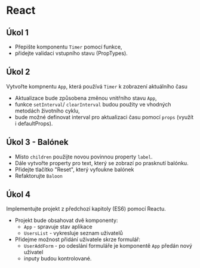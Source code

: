 # React

## Úkol 1

- Přepište komponentu `Timer` pomocí funkce,
- přidejte validaci vstupního stavu (PropTypes).

## Úkol 2

Vytvořte kompnentu `App`, která používá `Timer` k zobrazení aktuálního času

- Aktualizace bude způsobena změnou vnitřního stavu `App`,
- funkce `setInterval`/ `clearInterval` budou použity ve vhodných metodách životního cyklu,
- bude možné definovat interval pro aktualizaci času pomocí `props` (využít i defaultProps).

## Úkol 3 - Balónek

- Místo `children` použijte novou povinnou property `label`.
- Dále vytvořte property pro text, který se zobrazí po prasknutí balónku.
- Přidejte tlačítko "Reset", který vyfoukne balónek
- Refaktorujte `Baloon`

## Úkol 4

Implementujte projekt z předchozí kapitoly (ES6) pomocí Reactu.

- Projekt bude obsahovat dvě komponenty:
	- `App` - spravuje stav aplikace
	- `UsersList` - vykresluje seznam uživatelů
- Přidejme možnost přidání uživatele skrze formulář:
	- `UserAddForm` - po odeslání formuláře je komponentě `App` předán nový uživatel
	- inputy budou kontrolované.